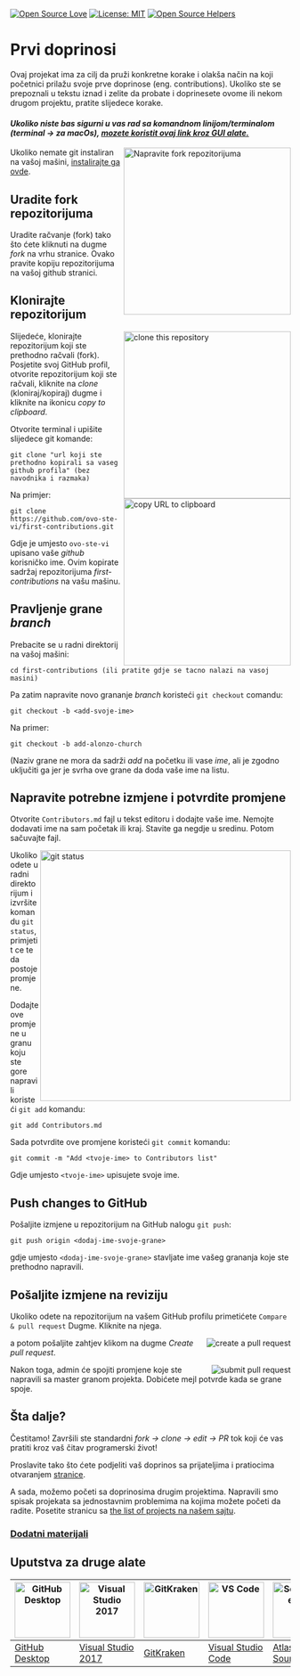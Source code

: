 [![Open Source Love](https://badges.frapsoft.com/os/v1/open-source.svg?v=103)](https://github.com/ellerbrock/open-source-badges/)
[![License: MIT](https://img.shields.io/badge/License-MIT-green.svg)](https://opensource.org/licenses/MIT)
[![Open Source Helpers](https://www.codetriage.com/roshanjossey/first-contributions/badges/users.svg)](https://www.codetriage.com/roshanjossey/first-contributions)

# Prvi doprinosi

Ovaj projekat ima za cilj da pruži konkretne korake i olakša način na koji početnici prilažu svoje prve doprinose (eng. contributions). Ukoliko ste se prepoznali u tekstu iznad i zelite da probate i doprinesete ovome ili nekom drugom projektu, pratite slijedece korake.

#### _Ukoliko niste bas sigurni u vas rad sa komandnom linijom/terminalom (terminal -> za macOs), [mozete koristit ovaj link kroz GUI alate.](#Uputstva-za-druge-alate)_

<img align="right" width="300" src="https://firstcontributions.github.io/assets/Readme/fork.png" alt="Napravite fork repozitorijuma" />

Ukoliko nemate git instaliran na vašoj mašini, [instalirajte ga ovde](https://help.github.com/articles/set-up-git/).

## Uradite fork repozitorijuma

Uradite račvanje (fork) tako što ćete kliknuti na dugme _fork_ na vrhu stranice. Ovako pravite kopiju repozitorijuma na vašoj github stranici.

## Klonirajte repozitorijum

<img align="right" width="300" src="https://firstcontributions.github.io/assets/Readme/clone.png" alt="clone this repository" />

Slijedeće, klonirajte repozitorijum koji ste prethodno račvali (fork). Posjetite svoj GitHub profil, otvorite repozitorijum koji ste račvali, kliknite na _clone_ (kloniraj/kopiraj) dugme i kliknite na ikonicu _copy to clipboard_.

Otvorite terminal i upišite slijedece git komande:

```
git clone "url koji ste prethodno kopirali sa vaseg github profila" (bez navodnika i razmaka)
```

<img align="right" width="300" src="https://firstcontributions.github.io/assets/Readme/copy-to-clipboard.png" alt="copy URL to clipboard" />

Na primjer:

```
git clone https://github.com/ovo-ste-vi/first-contributions.git
```

Gdje je umjesto `ovo-ste-vi` upisano vaše _github_ korisničko ime. Ovim kopirate sadržaj repozitorijuma _first-contributions_ na vašu mašinu.

## Pravljenje grane _branch_

Prebacite se u radni direktorij na vašoj mašini:

```
cd first-contributions (ili pratite gdje se tacno nalazi na vasoj masini)
```

Pa zatim napravite novo grananje _branch_ koristeći `git checkout` comandu:

```
git checkout -b <add-svoje-ime>
```

Na primer:

```
git checkout -b add-alonzo-church
```

(Naziv grane ne mora da sadrži _add_ na početku ili vase _ime_, ali je zgodno uključiti ga jer je svrha ove grane da doda vaše ime na listu.

## Napravite potrebne izmjene i potvrdite promjene

Otvorite `Contributors.md` fajl u tekst editoru i dodajte vaše ime. Nemojte dodavati ime na sam početak ili kraj. Stavite ga negdje u sredinu. Potom sačuvajte fajl.

<img align="right" width="450" src="https://firstcontributions.github.io/assets/Readme/git-status.png" alt="git status" />

Ukoliko odete u radni direktorijum i izvršite komandu `git status`, primjetit ce te da postoje promjene.

Dodajte ove promjene u granu koju ste gore napravili koristeći `git add` komandu:

```
git add Contributors.md
```

Sada potvrdite ove promjene koristeći `git commit` komandu:

```
git commit -m "Add <tvoje-ime> to Contributors list"
```

Gdje umjesto `<tvoje-ime>` upisujete svoje ime.

## Push changes to GitHub

Pošaljite izmjene u repozitorijum na GitHub nalogu `git push`:

```
git push origin <dodaj-ime-svoje-grane>
```

gdje umjesto `<dodaj-ime-svoje-grane>` stavljate ime vašeg grananja koje ste prethodno napravili.

## Pošaljite izmjene na reviziju

Ukoliko odete na repozitorijum na vašem GitHub profilu primetićete `Compare & pull request` Dugme. Kliknite na njega.

<img style="float: right;" src="https://firstcontributions.github.io/assets/Readme/compare-and-pull.png" alt="create a pull request" />

a potom pošaljite zahtjev klikom na dugme _Create pull request_.

<img style="float: right;" src="https://firstcontributions.github.io/assets/Readme/submit-pull-request.png" alt="submit pull request" />

Nakon toga, admin će spojiti promjene koje ste napravili sa master granom projekta. Dobićete mejl potvrde kada se grane spoje.

## Šta dalje?

Čestitamo! Završili ste standardni _fork -> clone -> edit -> PR_ tok koji će vas pratiti kroz vaš čitav programerski život!

Proslavite tako što ćete podjeliti vaš doprinos sa prijateljima i pratiocima otvaranjem [stranice](https://firstcontributions.github.io/#social-share).

A sada, možemo početi sa doprinosima drugim projektima. Napravili smo spisak projekata sa jednostavnim problemima na kojima možete početi da radite. Posetite stranicu sa [the list of projects na našem sajtu](https://firstcontributions.github.io/#project-list).

### [Dodatni materijali](../additional-material/git_workflow_scenarios/additional-material.md)

## Uputstva za druge alate

| <a href="../gui-tool-tutorials/github-desktop-tutorial.md"><img alt="GitHub Desktop" src="https://desktop.github.com/images/desktop-icon.svg" width="100"></a> | <a href="../gui-tool-tutorials/github-windows-vs2017-tutorial.md"><img alt="Visual Studio 2017" src="https://upload.wikimedia.org/wikipedia/commons/c/cd/Visual_Studio_2017_Logo.svg" width="100"></a> | <a href="../gui-tool-tutorials/gitkraken-tutorial.md"><img alt="GitKraken" src="https://firstcontributions.github.io/assets/gui-tool-tutorials/gitkraken-tutorial/gk-icon.png" width="100"></a> | <a href="../gui-tool-tutorials/github-windows-vs-code-tutorial.md"><img alt="VS Code" src="https://upload.wikimedia.org/wikipedia/commons/1/1c/Visual_Studio_Code_1.35_icon.png" width=100></a> | <a href="../gui-tool-tutorials/sourcetree-macos-tutorial.md"><img alt="Sourcetree App" src="https://wac-cdn.atlassian.com/dam/jcr:81b15cde-be2e-4f4a-8af7-9436f4a1b431/Sourcetree-icon-blue.svg" width=100></a> | <a href="../gui-tool-tutorials/github-windows-intellij-tutorial.md"><img alt="IntelliJ IDEA" src="https://upload.wikimedia.org/wikipedia/commons/thumb/9/9c/IntelliJ_IDEA_Icon.svg/512px-IntelliJ_IDEA_Icon.svg.png" width=100></a> |
| --- | --- | --- | --- | --- | --- |
| [GitHub Desktop](../gui-tool-tutorials/github-desktop-tutorial.md) | [Visual Studio 2017](../gui-tool-tutorials/github-windows-vs2017-tutorial.md) | [GitKraken](../gui-tool-tutorials/gitkraken-tutorial.md) | [Visual Studio Code](../gui-tool-tutorials/github-windows-vs-code-tutorial.md) | [Atlassian Sourcetree](../gui-tool-tutorials/sourcetree-macos-tutorial.md) | [IntelliJ IDEA](../gui-tool-tutorials/github-windows-intellij-tutorial.md) |
